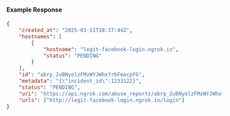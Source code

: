 <!-- Code generated for API Clients. DO NOT EDIT. -->

#### Example Response

```json
{
	"created_at": "2025-03-11T18:37:44Z",
	"hostnames": [
		{
			"hostname": "legit-facebook-login.ngrok.io",
			"status": "PENDING"
		}
	],
	"id": "abrp_2uBNyolzFMzWYJWhxfrbFmacpfG",
	"metadata": "{\"incident_id\":1233122}",
	"status": "PENDING",
	"uri": "https://api.ngrok.com/abuse_reports/abrp_2uBNyolzFMzWYJWhxfrbFmacpfG",
	"urls": ["http://legit-facebook-login.ngrok.io/login"]
}
```
